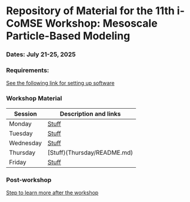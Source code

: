 # Repository of Material for the 11th i-CoMSE Workshop: Mesoscale Particle-Based Modeling

### Dates: July 21-25, 2025

### Requirements:
[See the following link for setting up software](setup.md)

### Workshop Material

| Session             |   Description and links      |
|---------------------|---------------------|
| Monday    | [Stuff](Monday/README.md)           |              
| Tuesday   | [Stuff](Tuesday/README.md)        |                
| Wednesday | [Stuff](Wednesday/README.md)                    |        
| Thursday | [Stuff)(Thursday/README.md)                |               
| Friday    | [Stuff](Friday/README.md)     	      	    |         

### Post-workshop
[Step to learn more after the workshop](nextsteps.md)


